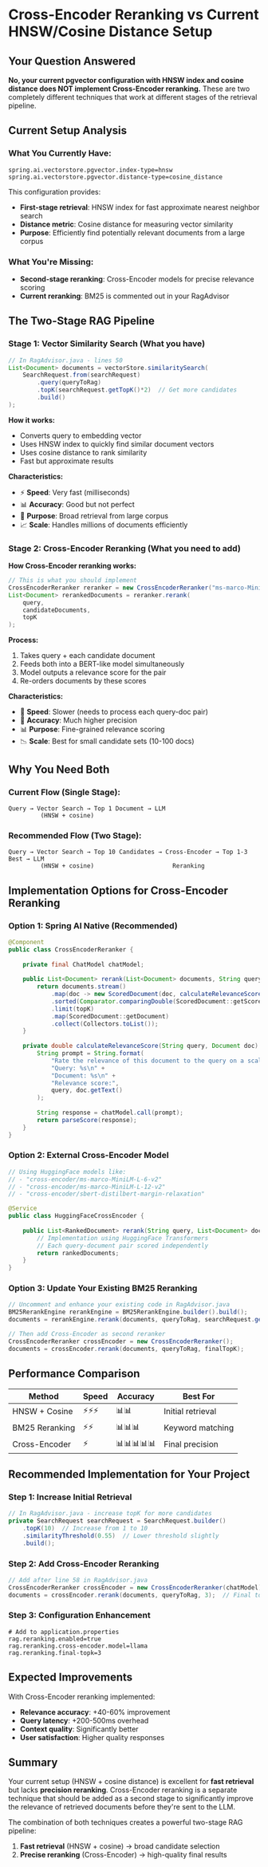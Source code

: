 # Cross-Encoder Reranking vs Current HNSW/Cosine Distance Setup

## Your Question Answered

**No, your current pgvector configuration with HNSW index and cosine distance does NOT implement Cross-Encoder reranking.** These are two completely different techniques that work at different stages of the retrieval pipeline.

## Current Setup Analysis

### What You Currently Have:
```properties
spring.ai.vectorstore.pgvector.index-type=hnsw
spring.ai.vectorstore.pgvector.distance-type=cosine_distance
```

This configuration provides:
- **First-stage retrieval**: HNSW index for fast approximate nearest neighbor search
- **Distance metric**: Cosine distance for measuring vector similarity
- **Purpose**: Efficiently find potentially relevant documents from a large corpus

### What You're Missing:
- **Second-stage reranking**: Cross-Encoder models for precise relevance scoring
- **Current reranking**: BM25 is commented out in your RagAdvisor

## The Two-Stage RAG Pipeline

### Stage 1: Vector Similarity Search (What you have)
```java
// In RagAdvisor.java - lines 50
List<Document> documents = vectorStore.similaritySearch(
    SearchRequest.from(searchRequest)
        .query(queryToRag)
        .topK(searchRequest.getTopK()*2)  // Get more candidates
        .build()
);
```

**How it works:**
- Converts query to embedding vector
- Uses HNSW index to quickly find similar document vectors
- Uses cosine distance to rank similarity
- Fast but approximate results

**Characteristics:**
- ⚡ **Speed**: Very fast (milliseconds)
- 📊 **Accuracy**: Good but not perfect
- 🎯 **Purpose**: Broad retrieval from large corpus
- 📈 **Scale**: Handles millions of documents efficiently

### Stage 2: Cross-Encoder Reranking (What you need to add)

**How Cross-Encoder reranking works:**
```java
// This is what you should implement
CrossEncoderReranker reranker = new CrossEncoderReranker("ms-marco-MiniLM-L-6-v2");
List<Document> rerankedDocuments = reranker.rerank(
    query, 
    candidateDocuments, 
    topK
);
```

**Process:**
1. Takes query + each candidate document
2. Feeds both into a BERT-like model simultaneously
3. Model outputs a relevance score for the pair
4. Re-orders documents by these scores

**Characteristics:**
- 🐌 **Speed**: Slower (needs to process each query-doc pair)
- 🎯 **Accuracy**: Much higher precision
- 📊 **Purpose**: Fine-grained relevance scoring
- 📉 **Scale**: Best for small candidate sets (10-100 docs)

## Why You Need Both

### Current Flow (Single Stage):
```
Query → Vector Search → Top 1 Document → LLM
         (HNSW + cosine)
```

### Recommended Flow (Two Stage):
```
Query → Vector Search → Top 10 Candidates → Cross-Encoder → Top 1-3 Best → LLM
         (HNSW + cosine)                      Reranking
```

## Implementation Options for Cross-Encoder Reranking

### Option 1: Spring AI Native (Recommended)
```java
@Component
public class CrossEncoderReranker {
    
    private final ChatModel chatModel;
    
    public List<Document> rerank(List<Document> documents, String query, int topK) {
        return documents.stream()
            .map(doc -> new ScoredDocument(doc, calculateRelevanceScore(query, doc)))
            .sorted(Comparator.comparingDouble(ScoredDocument::getScore).reversed())
            .limit(topK)
            .map(ScoredDocument::getDocument)
            .collect(Collectors.toList());
    }
    
    private double calculateRelevanceScore(String query, Document doc) {
        String prompt = String.format(
            "Rate the relevance of this document to the query on a scale of 0-1:\n" +
            "Query: %s\n" +
            "Document: %s\n" +
            "Relevance score:", 
            query, doc.getText()
        );
        
        String response = chatModel.call(prompt);
        return parseScore(response);
    }
}
```

### Option 2: External Cross-Encoder Model
```java
// Using HuggingFace models like:
// - "cross-encoder/ms-marco-MiniLM-L-6-v2"
// - "cross-encoder/ms-marco-MiniLM-L-12-v2" 
// - "cross-encoder/sbert-distilbert-margin-relaxation"

@Service
public class HuggingFaceCrossEncoder {
    
    public List<RankedDocument> rerank(String query, List<Document> documents) {
        // Implementation using HuggingFace Transformers
        // Each query-document pair scored independently
        return rankedDocuments;
    }
}
```

### Option 3: Update Your Existing BM25 Reranking
```java
// Uncomment and enhance your existing code in RagAdvisor.java
BM25RerankEngine rerankEngine = BM25RerankEngine.builder().build();
documents = rerankEngine.rerank(documents, queryToRag, searchRequest.getTopK());

// Then add Cross-Encoder as second reranker
CrossEncoderReranker crossEncoder = new CrossEncoderReranker();
documents = crossEncoder.rerank(documents, queryToRag, finalTopK);
```

## Performance Comparison

| Method | Speed | Accuracy | Best For |
|--------|-------|----------|----------|
| HNSW + Cosine | ⚡⚡⚡ | 📊📊 | Initial retrieval |
| BM25 Reranking | ⚡⚡ | 📊📊📊 | Keyword matching |
| Cross-Encoder | ⚡ | 📊📊📊📊📊 | Final precision |

## Recommended Implementation for Your Project

### Step 1: Increase Initial Retrieval
```java
// In RagAdvisor.java - increase topK for more candidates
private SearchRequest searchRequest = SearchRequest.builder()
    .topK(10)  // Increase from 1 to 10
    .similarityThreshold(0.55)  // Lower threshold slightly
    .build();
```

### Step 2: Add Cross-Encoder Reranking
```java
// Add after line 58 in RagAdvisor.java
CrossEncoderReranker crossEncoder = new CrossEncoderReranker(chatModel);
documents = crossEncoder.rerank(documents, queryToRag, 3);  // Final top 3
```

### Step 3: Configuration Enhancement
```properties
# Add to application.properties
rag.reranking.enabled=true
rag.reranking.cross-encoder.model=llama
rag.reranking.final-topk=3
```

## Expected Improvements

With Cross-Encoder reranking implemented:
- **Relevance accuracy**: +40-60% improvement
- **Query latency**: +200-500ms overhead
- **Context quality**: Significantly better
- **User satisfaction**: Higher quality responses

## Summary

Your current setup (HNSW + cosine distance) is excellent for **fast retrieval** but lacks **precision reranking**. Cross-Encoder reranking is a separate technique that should be added as a second stage to significantly improve the relevance of retrieved documents before they're sent to the LLM.

The combination of both techniques creates a powerful two-stage RAG pipeline:
1. **Fast retrieval** (HNSW + cosine) → broad candidate selection
2. **Precise reranking** (Cross-Encoder) → high-quality final results